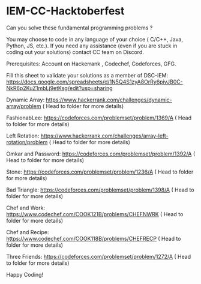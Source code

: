 # IEM-CC-Hacktoberfest
Can you solve these fundamental programming problems ?

You may choose to code in any language of your choice ( C/C++, Java, Python, JS, etc.). If you need any assistance (even if you are stuck in coding out your solutions) contact CC team on Discord.

Prerequisites: Account on Hackerrank , Codechef, Codeforces, GFG.

Fill this sheet to validate your solutions as a member of DSC-IEM: https://docs.google.com/spreadsheets/d/1N5Q4S1zyA8OrRy6pivJB0C-NkR6p2KuZ1mbLj9etKsg/edit?usp=sharing

Dynamic Array: https://www.hackerrank.com/challenges/dynamic-array/problem ( Head to folder for more details)

FashionabLee: https://codeforces.com/problemset/problem/1369/A ( Head to folder for more details)

Left Rotation: https://www.hackerrank.com/challenges/array-left-rotation/problem ( Head to folder for more details)

Omkar and Password: https://codeforces.com/problemset/problem/1392/A ( Head to folder for more details)

Stone: https://codeforces.com/problemset/problem/1236/A ( Head to folder for more details)

Bad Triangle: https://codeforces.com/problemset/problem/1398/A ( Head to folder for more details)

Chef and Work: https://www.codechef.com/COOK121B/problems/CHEFNWRK ( Head to folder for more details)

Chef and Recipe: https://www.codechef.com/COOK118B/problems/CHEFRECP ( Head to folder for more details)

Three Friends: https://codeforces.com/problemset/problem/1272/A ( Head to folder for more details)

Happy Coding!
